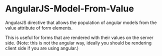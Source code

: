 AngularJS-Model-From-Value
==========================

AngularJS directive that allows the population of angular models from the value attribute of form elements.

This is useful for forms that are rendered with their values on the server side. (Note: this is not the angular way, ideally you should be rendering client side if you are using angular.)
